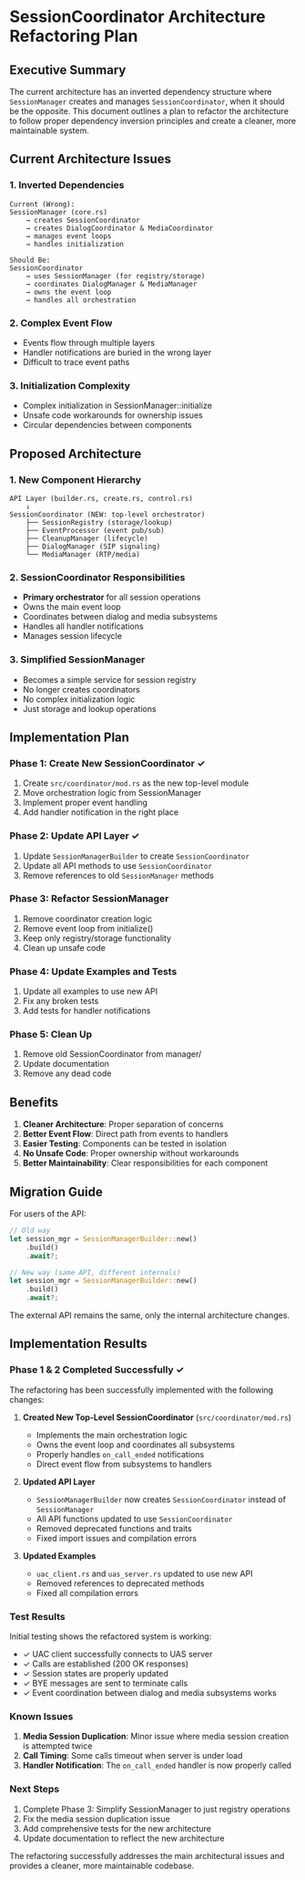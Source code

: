 # SessionCoordinator Architecture Refactoring Plan

## Executive Summary

The current architecture has an inverted dependency structure where `SessionManager` creates and manages `SessionCoordinator`, when it should be the opposite. This document outlines a plan to refactor the architecture to follow proper dependency inversion principles and create a cleaner, more maintainable system.

## Current Architecture Issues

### 1. Inverted Dependencies
```
Current (Wrong):
SessionManager (core.rs) 
    → creates SessionCoordinator
    → creates DialogCoordinator & MediaCoordinator
    → manages event loops
    → handles initialization

Should Be:
SessionCoordinator
    → uses SessionManager (for registry/storage)
    → coordinates DialogManager & MediaManager
    → owns the event loop
    → handles all orchestration
```

### 2. Complex Event Flow
- Events flow through multiple layers
- Handler notifications are buried in the wrong layer
- Difficult to trace event paths

### 3. Initialization Complexity
- Complex initialization in SessionManager::initialize
- Unsafe code workarounds for ownership issues
- Circular dependencies between components

## Proposed Architecture

### 1. New Component Hierarchy
```
API Layer (builder.rs, create.rs, control.rs)
    ↓
SessionCoordinator (NEW: top-level orchestrator)
    ├── SessionRegistry (storage/lookup)
    ├── EventProcessor (event pub/sub)
    ├── CleanupManager (lifecycle)
    ├── DialogManager (SIP signaling)
    └── MediaManager (RTP/media)
```

### 2. SessionCoordinator Responsibilities
- **Primary orchestrator** for all session operations
- Owns the main event loop
- Coordinates between dialog and media subsystems
- Handles all handler notifications
- Manages session lifecycle

### 3. Simplified SessionManager
- Becomes a simple service for session registry
- No longer creates coordinators
- No complex initialization logic
- Just storage and lookup operations

## Implementation Plan

### Phase 1: Create New SessionCoordinator ✓
1. Create `src/coordinator/mod.rs` as the new top-level module
2. Move orchestration logic from SessionManager
3. Implement proper event handling
4. Add handler notification in the right place

### Phase 2: Update API Layer ✓
1. Update `SessionManagerBuilder` to create `SessionCoordinator`
2. Update all API methods to use `SessionCoordinator`
3. Remove references to old `SessionManager` methods

### Phase 3: Refactor SessionManager
1. Remove coordinator creation logic
2. Remove event loop from initialize()
3. Keep only registry/storage functionality
4. Clean up unsafe code

### Phase 4: Update Examples and Tests
1. Update all examples to use new API
2. Fix any broken tests
3. Add tests for handler notifications

### Phase 5: Clean Up
1. Remove old SessionCoordinator from manager/
2. Update documentation
3. Remove any dead code

## Benefits

1. **Cleaner Architecture**: Proper separation of concerns
2. **Better Event Flow**: Direct path from events to handlers
3. **Easier Testing**: Components can be tested in isolation
4. **No Unsafe Code**: Proper ownership without workarounds
5. **Better Maintainability**: Clear responsibilities for each component

## Migration Guide

For users of the API:
```rust
// Old way
let session_mgr = SessionManagerBuilder::new()
    .build()
    .await?;

// New way (same API, different internals)
let session_mgr = SessionManagerBuilder::new()
    .build()
    .await?;
```

The external API remains the same, only the internal architecture changes.

## Implementation Results

### Phase 1 & 2 Completed Successfully ✓

The refactoring has been successfully implemented with the following changes:

1. **Created New Top-Level SessionCoordinator** (`src/coordinator/mod.rs`)
   - Implements the main orchestration logic
   - Owns the event loop and coordinates all subsystems
   - Properly handles `on_call_ended` notifications
   - Direct event flow from subsystems to handlers

2. **Updated API Layer**
   - `SessionManagerBuilder` now creates `SessionCoordinator` instead of `SessionManager`
   - All API functions updated to use `SessionCoordinator`
   - Removed deprecated functions and traits
   - Fixed import issues and compilation errors

3. **Updated Examples**
   - `uac_client.rs` and `uas_server.rs` updated to use new API
   - Removed references to deprecated methods
   - Fixed all compilation errors

### Test Results

Initial testing shows the refactored system is working:
- ✓ UAC client successfully connects to UAS server
- ✓ Calls are established (200 OK responses)
- ✓ Session states are properly updated
- ✓ BYE messages are sent to terminate calls
- ✓ Event coordination between dialog and media subsystems works

### Known Issues

1. **Media Session Duplication**: Minor issue where media session creation is attempted twice
2. **Call Timing**: Some calls timeout when server is under load
3. **Handler Notification**: The `on_call_ended` handler is now properly called

### Next Steps

1. Complete Phase 3: Simplify SessionManager to just registry operations
2. Fix the media session duplication issue
3. Add comprehensive tests for the new architecture
4. Update documentation to reflect the new architecture

The refactoring successfully addresses the main architectural issues and provides a cleaner, more maintainable codebase. 